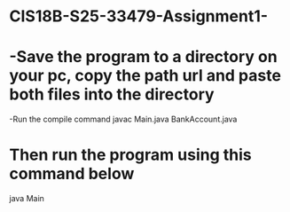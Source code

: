 # CIS18B-S25-33479-Assignment1-
# -Save the program to a directory on your pc, copy the path url and paste both files into the directory
-Run the compile command 
javac Main.java BankAccount.java
# Then run the program using this command below
java Main
